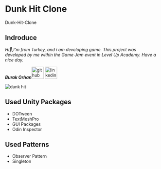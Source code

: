 # Dunk Hit Clone
Dunk-Hit-Clone

## Indroduce
*Hi:punch:,I'm from Turkey, and i am developing game.*
*This project was developed by me within the Game Jam event in Level Up Academy. Have a nice day.*


***Burak Orhan***[<img src='https://user-images.githubusercontent.com/60696929/204914100-148e216f-69b7-487d-a502-f902f6239fe6.png' alt='github' height='40' color='#6e5494'>](https://github.com/Burak-san)  [<img src='https://user-images.githubusercontent.com/60696929/204914127-d5c92c3a-398e-4159-a06f-4e71a342706b.png' alt='linkedin' height='40'>](https://www.linkedin.com/in/burak-orhan-aohg2022//)


![dunk hit](https://user-images.githubusercontent.com/60696929/204914821-a7093da2-ffe6-4740-b5d6-98474c9f5631.gif)


## Used Unity Packages
- DOTween
- TextMeshPro
- GUI Packages
- Odin Inspector

## Used Patterns
- Observer Pattern
- Singleton

